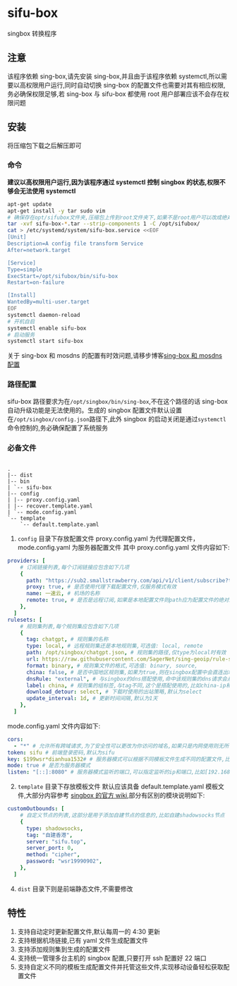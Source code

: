 # sifu-box

singbox 转换程序

## **注意**

该程序依赖 sing-box,请先安装 sing-box,并且由于该程序依赖 systemctl,所以需要以高权限用户运行,同时自动切换 sing-box 的配置文件也需要对其有相应权限, 务必确保权限足够,若 sing-box 与 sifu-box 都使用 root 用户部署应该不会存在权限问题

## 安装

将压缩包下载之后解压即可

### 命令

**建议以高权限用户运行,因为该程序通过 systemctl 控制 singbox 的状态,权限不够会无法使用 systemctl**

```bash
apt-get update
apt-get install -y tar sudo vim
# 确保存在opt/sifubox文件夹,压缩包上传到root文件夹下,如果不是root用户可以改成绝对路径
tar -xvf sifu-box-*.tar --strip-components 1 -C /opt/sifubox/
cat > /etc/systemd/system/sifu-box.service <<EOF
[Unit]
Description=A config file transform Service
After=network.target

[Service]
Type=simple
ExecStart=/opt/sifubox/bin/sifu-box
Restart=on-failure

[Install]
WantedBy=multi-user.target
EOF
systemctl daemon-reload
# 开机自启
systemctl enable sifu-box
# 启动服务
systemctl start sifu-box
```

关于 sing-box 和 mosdns 的配置有时效问题,请移步博客[sing-box 和 mosdns 配置](https://vercel-blog.sifulin.top/zh-cn/2024/07/11/two-sexy-bitches-singbox-and-mosdns/)

### 路径配置

sifu-box 路径要求为在`/opt/singbox/bin/sing-box`,不在这个路径的话 sing-box 自动升级功能是无法使用的。生成的 singbox 配置文件默认设置在`/opt/singbox/config.json`路径下,此外 singbox 的启动关闭是通过`systemctl`命令控制的,务必确保配置了系统服务

### 必备文件

```

.
|-- dist
|-- bin
| `-- sifu-box
|-- config
| |-- proxy.config.yaml
| |-- recover.template.yaml
| `-- mode.config.yaml
`-- template
    `-- default.template.yaml

```

1. `config` 目录下存放配置文件
   proxy.config.yaml 为代理配置文件，mode.config.yaml 为服务器配置文件
   其中 proxy.config.yaml 文件内容如下:

```yaml
providers: [
    # 订阅链接列表,每个订阅链接应包含如下几项
    {
      path: "https://sub2.smallstrawberry.com/api/v1/client/subscribe?toke", # 订阅链接
      proxy: true, # 是否使用代理下载配置文件,仅服务模式有效
      name: 一速云, # 机场的名称
      remote: true, # 是否是远程订阅,如果是本地配置文件则path应为配置文件的绝对路径
    },
  ]
rulesets: [
    # 规则集列表,每个规则集应包含如下几项
    {
      tag: chatgpt, # 规则集的名称
      type: local, # 远程规则集还是本地规则集,可选值: local, remote
      path: /opt/singbox/chatgpt.json, # 规则集的路径,仅type为local时有效
      url: https://raw.githubusercontent.com/SagerNet/sing-geoip/rule-set/geoip-cn.srs, # 规则集的链接,仅type为remote时有效
      format: binary, # 规则集文件的格式,可选值: binary, source,
      china: false, # 是否中国地区规则集,如果为true,则在singbox配置中会直连出站
      dnsRule: "external", # 与singbox的dns搭配使用,命中该规则集的dns请求会从指定的dns服务器出站
      label: china, # 规则集的组标签,与tag不同,这个是搭配使用的,比如china-ip和china-site会在route中共同组成一个规则出站
      download_detour: select, # 下载时使用的出站策略,默认为select
      update_interval: 1d, # 更新时间间隔,默认为1天
    },
  ]
```

mode.config.yaml 文件内容如下:

```yaml
cors:
  - "*" # 允许所有跨域请求,为了安全性可以更改为你访问的域名,如果只是内网使用则无所谓
token: sifu # 前端登录密码,默认为sifu
key: $199wsr*dianhua1532# # 服务器模式可以根据不同模板文件生成不同的配置文件,比如ios的配置文件,为保证安全性参考机场的认证模式会将这段token进行MD5加密放入url参数中
mode: true # 是否为服务器模式
listen: "[::]:8080" # 服务器模式监听的端口,可以指定监听的ip和端口,比如[192.168.1.1]:9090,默认监听本机所有ip
```

2. `template` 目录下存放模板文件
   默认应该具备 default.template.yaml 模板文件,大部分内容参考 [singbox 的官方 wiki](https://sing-box.sagernet.org/zh/configuration/),部分有区别的模块说明如下:

```yaml
customOutbounds: [
    # 自定义节点的列表,这部分是用于添加自建节点的信息的,比如自建shadowsocks节点
    {
      type: shadowsocks,
      tag: "自建香港",
      server: "sifu.top",
      server_port: 0,
      method: "cipher",
      password: "wsr19990902",
    },
  ]
```

4. `dist` 目录下则是前端静态文件,不需要修改

## 特性

1. 支持自动定时更新配置文件,默认每周一的 4:30 更新
2. 支持根据机场链接,已有 yaml 文件生成配置文件
3. 支持添加规则集到生成的配置文件
4. 支持统一管理多台主机的 singbox 配置,只要打开 ssh 配置好 22 端口
5. 支持自定义不同的模板生成配置文件并托管这些文件,实现移动设备轻松获取配置文件
